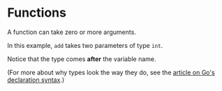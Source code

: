 # Functions

A function can take zero or more arguments.

In this example, `add` takes two parameters of type `int`.

Notice that the type comes **after** the variable name.

(For more about why types look the way they do, see the [article on Go's declaration syntax](https://go.dev/blog/gos-declaration-syntax).)
